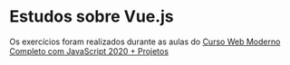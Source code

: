 # Estudos sobre Vue.js
Os exercícios foram realizados durante as aulas do [Curso Web Moderno Completo com JavaScript 2020 + Projetos
](https://www.udemy.com/course/curso-web/)